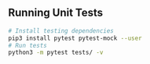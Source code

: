 ## Running Unit Tests

```bash
# Install testing dependencies
pip3 install pytest pytest-mock --user
# Run tests
python3 -m pytest tests/ -v
